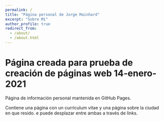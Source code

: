 ```yaml
---
permalink: /
title: "Página personal de Jorge Mainhard"
excerpt: "Sobre Mí"
author_profile: true
redirect_from: 
  - /about/
  - /about.html
---
```



Página creada para prueba de creación de páginas web
14-enero-2021
======

Página de información personal mantenida en GitHub Pages.

Contiene una página con un currículum vitae y una página sobre la ciudad en que resido. e puede desplazar entre ambas a través de links.
